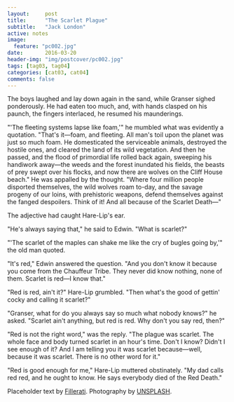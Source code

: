 ```yaml
---
layout:     post
title:      "The Scarlet Plague"
subtitle:   "Jack London"
active: notes
image:
  feature: "pc002.jpg"
date:       2016-03-20
header-img: "img/postcover/pc002.jpg"
tags: [tag03, tag04]
categories: [cat03, cat04]
comments: false
---
```


<p>The boys laughed and lay down again in the sand, while Granser sighed  ponderously. He had eaten too much, and, with hands clasped on his  paunch, the fingers interlaced, he resumed his maunderings.</p>

<p>"'The fleeting systems lapse like foam,'" he mumbled what was evidently  a quotation. "That's it&mdash;foam, and fleeting. All man's toil upon the  planet was just so much foam. He domesticated the serviceable animals,  destroyed the hostile ones, and cleared the land of its wild vegetation.  And then he passed, and the flood of primordial life rolled back again,  sweeping his handiwork away&mdash;the weeds and the forest inundated his  fields, the beasts of prey swept over his flocks, and now there are  wolves on the Cliff House beach." He was appalled by the thought. "Where  four million people disported themselves, the wild wolves roam to-day,  and the savage progeny of our loins, with prehistoric weapons, defend  themselves against the fanged despoilers. Think of it! And all because  of the Scarlet Death&mdash;"</p>

<p>The adjective had caught Hare-Lip's ear.</p>

<p>"He's always saying that," he said to Edwin. "What is scarlet?"</p>

<p>"'The scarlet of the maples can shake me like the cry of bugles going  by,'" the old man quoted.</p>

<p>"It's red," Edwin answered the question. "And you don't know it because  you come from the Chauffeur Tribe. They never did know nothing, none of  them. Scarlet is red&mdash;I know that."</p>

<p>"Red is red, ain't it?" Hare-Lip grumbled. "Then what's the good of  gettin' cocky and calling it scarlet?"</p>

<p>"Granser, what for do you always say so much what nobody knows?" he  asked. "Scarlet ain't anything, but red is red. Why don't you say red,  then?"</p>

<p>"Red is not the right word," was the reply. "The plague was scarlet.  The whole face and body turned scarlet in an hour's time. Don't I  know? Didn't I see enough of it? And I am telling you it was scarlet  because&mdash;well, because it was scarlet. There is no other word for it."</p>

<p>"Red is good enough for me," Hare-Lip muttered obstinately. "My dad  calls red red, and he ought to know. He says everybody died of the Red  Death."</p>

<p>Placeholder text by <a href="http://www.fillerati.com/">Fillerati</a>. Photography by <a href="https://unsplash.com">UNSPLASH</a>.</p>